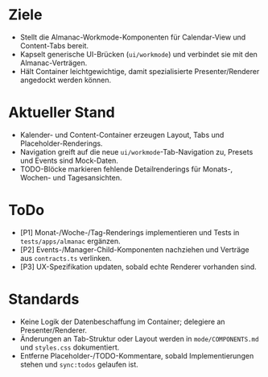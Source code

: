 # Ziele
- Stellt die Almanac-Workmode-Komponenten für Calendar-View und Content-Tabs bereit.
- Kapselt generische UI-Brücken (`ui/workmode`) und verbindet sie mit den Almanac-Verträgen.
- Hält Container leichtgewichtige, damit spezialisierte Presenter/Renderer angedockt werden können.

# Aktueller Stand
- Kalender- und Content-Container erzeugen Layout, Tabs und Placeholder-Renderings.
- Navigation greift auf die neue `ui/workmode`-Tab-Navigation zu, Presets und Events sind Mock-Daten.
- TODO-Blöcke markieren fehlende Detailrenderings für Monats-, Wochen- und Tagesansichten.

# ToDo
- [P1] Monat-/Woche-/Tag-Renderings implementieren und Tests in `tests/apps/almanac` ergänzen.
- [P2] Events-/Manager-Child-Komponenten nachziehen und Verträge aus `contracts.ts` verlinken.
- [P3] UX-Spezifikation updaten, sobald echte Renderer vorhanden sind.

# Standards
- Keine Logik der Datenbeschaffung im Container; delegiere an Presenter/Renderer.
- Änderungen an Tab-Struktur oder Layout werden in `mode/COMPONENTS.md` und `styles.css` dokumentiert.
- Entferne Placeholder-/TODO-Kommentare, sobald Implementierungen stehen und `sync:todos` gelaufen ist.
